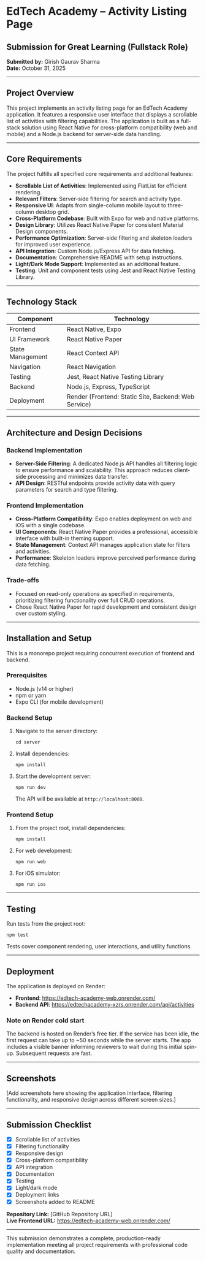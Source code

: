 # EdTech Academy – Activity Listing Page

## Submission for Great Learning (Fullstack Role)

**Submitted by:** Girish Gaurav Sharma  
**Date:** October 31, 2025

---

## Project Overview

This project implements an activity listing page for an EdTech Academy application. It features a responsive user interface that displays a scrollable list of activities with filtering capabilities. The application is built as a full-stack solution using React Native for cross-platform compatibility (web and mobile) and a Node.js backend for server-side data handling.

---

## Core Requirements

The project fulfills all specified core requirements and additional features:

- **Scrollable List of Activities**: Implemented using FlatList for efficient rendering.
- **Relevant Filters**: Server-side filtering for search and activity type.
- **Responsive UI**: Adapts from single-column mobile layout to three-column desktop grid.
- **Cross-Platform Codebase**: Built with Expo for web and native platforms.
- **Design Library**: Utilizes React Native Paper for consistent Material Design components.
- **Performance Optimization**: Server-side filtering and skeleton loaders for improved user experience.
- **API Integration**: Custom Node.js/Express API for data fetching.
- **Documentation**: Comprehensive README with setup instructions.
- **Light/Dark Mode Support**: Implemented as an additional feature.
- **Testing**: Unit and component tests using Jest and React Native Testing Library.

---

## Technology Stack

| Component | Technology |
|-----------|------------|
| Frontend | React Native, Expo |
| UI Framework | React Native Paper |
| State Management | React Context API |
| Navigation | React Navigation |
| Testing | Jest, React Native Testing Library |
| Backend | Node.js, Express, TypeScript |
| Deployment | Render (Frontend: Static Site, Backend: Web Service) |

---

## Architecture and Design Decisions

### Backend Implementation
- **Server-Side Filtering**: A dedicated Node.js API handles all filtering logic to ensure performance and scalability. This approach reduces client-side processing and minimizes data transfer.
- **API Design**: RESTful endpoints provide activity data with query parameters for search and type filtering.

### Frontend Implementation
- **Cross-Platform Compatibility**: Expo enables deployment on web and iOS with a single codebase.
- **UI Components**: React Native Paper provides a professional, accessible interface with built-in theming support.
- **State Management**: Context API manages application state for filters and activities.
- **Performance**: Skeleton loaders improve perceived performance during data fetching.

### Trade-offs
- Focused on read-only operations as specified in requirements, prioritizing filtering functionality over full CRUD operations.
- Chose React Native Paper for rapid development and consistent design over custom styling.

---

## Installation and Setup

This is a monorepo project requiring concurrent execution of frontend and backend.

### Prerequisites
- Node.js (v14 or higher)
- npm or yarn
- Expo CLI (for mobile development)

### Backend Setup
1. Navigate to the server directory:
   ```
   cd server
   ```
2. Install dependencies:
   ```
   npm install
   ```
3. Start the development server:
   ```
   npm run dev
   ```
   The API will be available at `http://localhost:8080`.

### Frontend Setup
1. From the project root, install dependencies:
   ```
   npm install
   ```
2. For web development:
   ```
   npm run web
   ```
3. For iOS simulator:
   ```
   npm run ios
   ```

---

## Testing

Run tests from the project root:
```
npm test
```

Tests cover component rendering, user interactions, and utility functions.

---

## Deployment

The application is deployed on Render:
- **Frontend**: https://edtech-academy-web.onrender.com/
- **Backend API**: https://edtechacademy-xzrs.onrender.com/api/activities

### Note on Render cold start

The backend is hosted on Render’s free tier. If the service has been idle, the first request can take up to ~50 seconds while the server starts. The app includes a visible banner informing reviewers to wait during this initial spin-up. Subsequent requests are fast.

---

## Screenshots

[Add screenshots here showing the application interface, filtering functionality, and responsive design across different screen sizes.]

---

## Submission Checklist

- [x] Scrollable list of activities
- [x] Filtering functionality
- [x] Responsive design
- [x] Cross-platform compatibility
- [x] API integration
- [x] Documentation
- [x] Testing
- [x] Light/dark mode
- [x] Deployment links
- [x] Screenshots added to README

**Repository Link:** [GitHub Repository URL]  
**Live Frontend URL:** https://edtech-academy-web.onrender.com/

---

This submission demonstrates a complete, production-ready implementation meeting all project requirements with professional code quality and documentation.